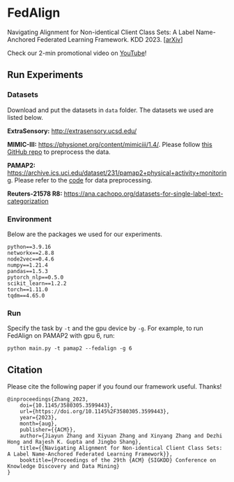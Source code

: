 # FedAlign
Navigating Alignment for Non-identical Client Class Sets: A Label Name-Anchored Federated Learning Framework. KDD 2023. [[arXiv](https://arxiv.org/pdf/2301.00489.pdf)]

Check our 2-min promotional video on [YouTube](https://www.youtube.com/watch?app=desktop&v=kXkgOGwbbUs&feature=youtu.be)!

## Run Experiments
### Datasets
Download and put the datasets in `data` folder. The datasets we used are listed below.

**ExtraSensory:** http://extrasensory.ucsd.edu/

**MIMIC-III:** https://physionet.org/content/mimiciii/1.4/. Please follow [this GitHub repo](https://github.com/SmokeShine/Convolutional-Attention-forMultiLabel-classification-CAML) to preprocess the data.

**PAMAP2:** https://archive.ics.uci.edu/dataset/231/pamap2+physical+activity+monitoring. Please refer to the [code](https://github.com/jiayunz/FedAlign/issues/1#issuecomment-1646515198) for data preprocessing.

**Reuters-21578 R8:** https://ana.cachopo.org/datasets-for-single-label-text-categorization

### Environment
Below are the packages we used for our experiments.
```
python==3.9.16
networkx==2.8.8
node2vec==0.4.6
numpy==1.21.4
pandas==1.5.3
pytorch_nlp==0.5.0
scikit_learn==1.2.2
torch==1.11.0
tqdm==4.65.0
```
### Run
Specify the task by `-t` and the gpu device by `-g`. For example, to run FedAlign on PAMAP2 with gpu 6, run:
```
python main.py -t pamap2 --fedalign -g 6
```

## Citation
Please cite the following paper if you found our framework useful. Thanks!
```
@inproceedings{Zhang_2023,
	doi={10.1145/3580305.3599443},
	url={https://doi.org/10.1145%2F3580305.3599443},
	year={2023},
	month={aug},
	publisher={{ACM}},
	author={Jiayun Zhang and Xiyuan Zhang and Xinyang Zhang and Dezhi Hong and Rajesh K. Gupta and Jingbo Shang},
	title={{Navigating Alignment for Non-identical Client Class Sets: A Label Name-Anchored Federated Learning Framework}},
	booktitle={Proceedings of the 29th {ACM} {SIGKDD} Conference on Knowledge Discovery and Data Mining}
}
```
